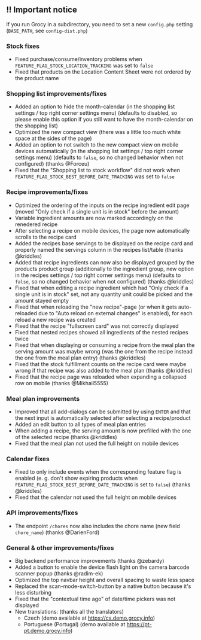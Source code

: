 ## !! Important notice
If you run Grocy in a subdirectory, you need to set a new `config.php` setting (`BASE_PATH`, see `config-dist.php`)

### Stock fixes
- Fixed purchase/consume/inventory problems when `FEATURE_FLAG_STOCK_LOCATION_TRACKING` was set to `false`
- Fixed that products on the Location Content Sheet were not ordered by the product name

### Shopping list improvements/fixes
- Added an option to hide the month-calendar (in the shopping list settings / top right corner settings menu) (defaults to disabled, so please enable this option if you still want to have the month-calendar on the shopping list)
- Optimized the new compact view (there was a little too much white space at the sides of the page)
- Added an option to not switch to the new compact view on mobile devices automatically (in the shopping list settings / top right corner settings menu) (defaults to `false`, so no changed behavior when not configured) (thanks @Forceu)
- Fixed that the "Shopping list to stock workflow" did not work when `FEATURE_FLAG_STOCK_BEST_BEFORE_DATE_TRACKING` was set to `false`

### Recipe improvements/fixes
- Optimized the ordering of the inputs on the recipe ingredient edit page (moved "Only check if a single unit is in stock" before the amount)
- Variable ingredient amounts are now marked accordingly on the renedered recipe
- After selecting a recipe on mobile devices, the page now automatically scrolls to the recipe card
- Added the recipes base servings to be displayed on the recipe card and properly named the servings column in the recipes list/table (thanks @kriddles)
- Added that recipe ingredients can now also be displayed grouped by the products product group (additionally to the ingredient group, new option in the recipes settings / top right corner settings menu) (defaults to `false`, so no changed behavior when not configured) (thanks @kriddles)
- Fixed that when editing a recipe ingredient which had "Only check if a single unit is in stock" set, not any quantity unit could be picked and the amount stayed empty
- Fixed that when reloading the "new recipe"-page (or when it gets auto-reloaded due to "Auto reload on external changes" is enabled), for each reload a new recipe was created
- Fixed that the recipe "fullscreen card" was not correctly displayed
- Fixed that nested recipes showed all ingredients of the nested recipes twice
- Fixed that when displaying or consuming a recipe from the meal plan the serving amount was maybe wrong (was the one from the recipe instead the one from the meal plan entry) (thanks @kriddles)
- Fixed that the stock fulfillment counts on the recipe card were maybe wrong if that recipe was also added to the meal plan (thanks @kriddles)
- Fixed that the recipe page was reloaded when expanding a collapsed row on mobile (thanks @Mikhail5555)

### Meal plan improvements
- Improved that all add-dialogs can be submitted by using `ENTER` and that the next input is automatically selected after selecting a recipe/product
- Added an edit button to all types of meal plan entries
- When adding a recipe, the serving amount is now prefilled with the one of the selected recipe (thanks @kriddles)
- Fixed that the meal plan not used the full height on mobile devices

### Calendar fixes
- Fixed to only include events when the corresponding feature flag is enabled (e. g. don't show expiring products when `FEATURE_FLAG_STOCK_BEST_BEFORE_DATE_TRACKING` is set to `false`) (thanks @kriddles)
- Fixed that the calendar not used the full height on mobile devices

### API improvements/fixes
- The endpoint `/chores` now also includes the chore name (new field `chore_name`) (thanks @DarienFord)

### General & other improvements/fixes
- Big backend performance improvements (thanks @zebardy)
- Added a button to enable the device flash light on the camera barcode scanner popup (thanks @radim-ek)
- Optimized the top navbar height and overall spacing to waste less space
- Replaced the scan-mode-switch-button by a native button because it's less disturbing
- Fixed that the "contextual time ago" of date/time pickers was not displayed
- New translations: (thanks all the translators)
  - Czech (demo available at https://cs.demo.grocy.info)
  - Portuguese (Portugal) (demo available at https://pt-pt.demo.grocy.info)
